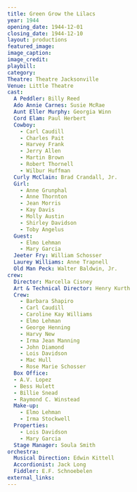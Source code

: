 ```yaml
---
title: Green Grow the Lilacs
year: 1944
opening_date: 1944-12-01
closing_date: 1944-12-10
layout: productions
featured_image: 
image_caption:
image_credit:
playbill: 
category: 
Theatre: Theatre Jacksonville
Venue: Little Theatre
cast:
  A Peddler: Billy Reed
  Ado Annie Carnes: Susie McRae
  Aunt Eller Murphy: Georgia Winn
  Cord Elam: Paul Herbert
  Cowboy:
    - Carl Caudill
    - Charles Pait
    - Harvey Frank
    - Jerry Allen
    - Martin Brown
    - Robert Thornell
    - Wilbur Huffman
  Curly McClain: Brad Crandall, Jr.
  Girl:
    - Anne Grunphal
    - Anne Thornton
    - Jean Morris
    - Kay Davis
    - Molly Austin
    - Shirley Davidson
    - Toby Angelus
  Guest:
    - Elmo Lehman
    - Mary Garcia
  Jeeter Fry: William Schosser
  Laurey Williams: Anne Trapnell
  Old Man Peck: Walter Baldwin, Jr.
crew:
  Director: Marcella Cisney
  Art & Technical Director: Henry Kurth
  Crew:
    - Barbara Shapiro
    - Carl Caudill
    - Caroline Kay Williams
    - Elmo Lehman
    - George Henning
    - Harvy New
    - Irma Jean Manning
    - John Diamond
    - Lois Davidson
    - Mac Hull
    - Rose Marie Schosser
  Box Office:
  - A.V. Lopez
  - Bess Hulett
  - Billie Snead
  - Raymond C. Winstead
  Make-up:
    - Elmo Lehman
    - Irma Stockwell
  Properties:
    - Lois Davidson
    - Mary Garcia
  Stage Manager: Soula Smith
orchestra:
  Musical Direction: Edwin Kittell
  Accordionist: Jack Long
  Fiddler: E.F. Schnoebelen
external_links:
---
```



